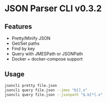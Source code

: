 # JSON Parser CLI v0.3.2

## Features
- Pretty/Minify JSON
- Get/Set paths
- Find by key
- Query with JMESPath or JSONPath
- Docker + docker-compose support

## Usage
```bash
jsoncli pretty file.json
jsoncli query file.json --jmes "b[].x"
jsoncli query file.json --jsonpath "$.b[*].x"
```
